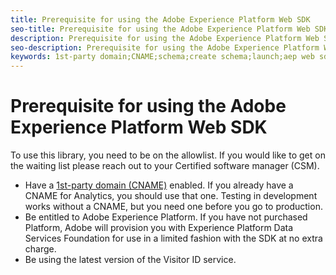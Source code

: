 ```yaml
---
title: Prerequisite for using the Adobe Experience Platform Web SDK
seo-title: Prerequisite for using the Adobe Experience Platform Web SDK
description: Prerequisite for using the Adobe Experience Platform Web SDK
seo-description: Prerequisite for using the Adobe Experience Platform Web SDK
keywords: 1st-party domain;CNAME;schema;create schema;launch;aep web sdk extension;extension;configuration id;configuration tool;data element;create data element;XDM Object;sendEvent;send Event;
---
```


# Prerequisite for using the Adobe Experience Platform Web SDK

To use this library, you need to be on the allowlist. If you would like to get on the waiting list please reach out to your Certified software manager (CSM).

- Have a [1st-party domain (CNAME)](https://docs.adobe.com/content/help/en/core-services/interface/ec-cookies/cookies-first-party.html) enabled. If you already have a CNAME for Analytics, you should use that one. Testing in development works without a CNAME, but you need one before you go to production.
- Be entitled to Adobe Experience Platform. If you have not purchased Platform, Adobe will provision you with Experience Platform Data Services Foundation for use in a limited fashion with the SDK at no extra charge.
- Be using the latest version of the Visitor ID service.
